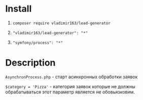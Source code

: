 # Install

1. `composer require vladimir163/lead-generator`

2. `"vladimir163/lead-generator": "*"`

3. `"symfony/process": "*"`

# Description
`AsynchronProcess.php` - старт асинхронных обработки заявок

`$category = 'Pizza'` - категория заявок которые не должны обрабатываться этот параметр является не обовьязковим. 
